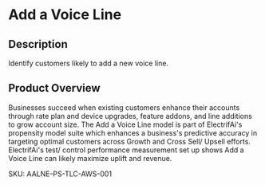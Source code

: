 #  Add a Voice Line

## Description
Identify customers likely to add a new voice line.

## Product Overview
Businesses succeed when existing customers enhance their accounts through rate plan and device upgrades, feature addons, and line additions to grow account size. The Add a Voice Line model is part of ElectrifAi's propensity model suite which enhances a business's predictive accuracy in targeting optimal customers across Growth and Cross Sell/ Upsell efforts. ElectrifAi's test/ control performance measurement set up shows Add a Voice Line can likely maximize uplift and revenue. 

SKU: AALNE-PS-TLC-AWS-001

